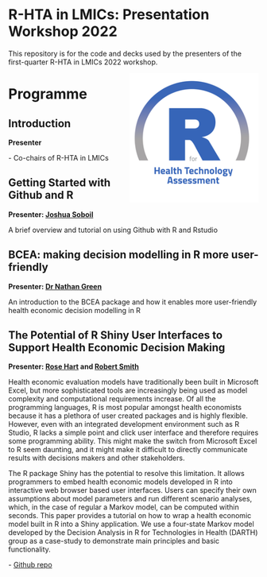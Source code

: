 # R-HTA in LMICs: Presentation Workshop 2022
This repository is for the code and decks used by the presenters of the first-quarter R-HTA in LMICs 2022 workshop.

<img src="img/logo.png" width="260" align="right" />

<h1 id = 'first'>Programme </h1>
<h2 id = 'Titles'>Introduction</h2>
<body>
<b>Presenter</b>
<p>
- Co-chairs of R-HTA in LMICs
</p>
<h2 id = 'Titles'>Getting Started with Github and R</h2>
<body>
<b>Presenter: <a href = "https://jsoboil.github.io/">Joshua Soboil<a/></b>
<p>
A brief overview and tutorial on using Github with R and Rstudio
</p>
</body>
<h2 id = 'Titles'>BCEA: making decision modelling in R more user-friendly</h2>
<body>
<b>Presenter: <a href = "https://www.ucl.ac.uk/statistics/dr-nathan-green">Dr Nathan Green<a/></b>
<p>
An introduction to the BCEA package and how it enables more user-friendly health economic decision modelling in R
</p>
</body>
<h2 id = 'Titles'>The Potential of R Shiny User Interfaces to Support Health Economic Decision Making</h2>
<body>
<b>Presenter: <a href = "https://www.ucl.ac.uk/statistics/dr-nathan-green">Rose Hart<a/> and <a href = "https://www.ucl.ac.uk/statistics/dr-nathan-green">Robert Smith<a/></b>
<p>
Health economic evaluation models have traditionally been built in Microsoft Excel, but more sophisticated tools are increasingly being used as model complexity and computational requirements increase. Of all the programming languages, R is most popular amongst health economists because it has a plethora of user created packages and is highly flexible. However, even with an integrated development environment such as R Studio, R lacks a simple point and click user interface and therefore requires some programming ability. This might make the switch from Microsoft Excel to R seem daunting, and it might make it difficult to directly communicate results with decisions makers and other stakeholders.
</p>
<p>
The R package Shiny has the potential to resolve this limitation. It allows programmers to embed health economic models developed in R into interactive web browser based user interfaces. Users can specify their own assumptions about model parameters and run different scenario analyses, which, in the case of regular a Markov model, can be computed within seconds. This paper provides a tutorial on how to wrap a health economic model built in R into a Shiny application. We use a four-state Markov model developed by the Decision Analysis in R for Technologies in Health (DARTH) group as a case-study to demonstrate main principles and basic functionality.
</p>
- <a href = "https://github.com/r-hta/R-Shiny-for-HTA">Github repo<a/>
</body>
